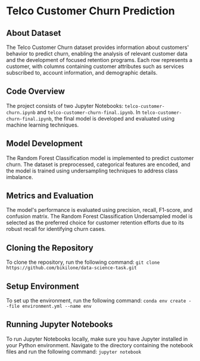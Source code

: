 # Telco Customer Churn Prediction

## About Dataset
The Telco Customer Churn dataset provides information about customers' behavior to predict churn, enabling the analysis of relevant customer data and the development of focused retention programs. Each row represents a customer, with columns containing customer attributes such as services subscribed to, account information, and demographic details.

## Code Overview
The project consists of two Jupyter Notebooks: `telco-customer-churn.ipynb` and `telco-customer-churn-final.ipynb`. In `telco-customer-churn-final.ipynb`, the final model is developed and evaluated using machine learning techniques.

## Model Development
The Random Forest Classification model is implemented to predict customer churn. The dataset is preprocessed, categorical features are encoded, and the model is trained using undersampling techniques to address class imbalance.

## Metrics and Evaluation
The model's performance is evaluated using precision, recall, F1-score, and confusion matrix. The Random Forest Classification Undersampled model is selected as the preferred choice for customer retention efforts due to its robust recall for identifying churn cases.

## Cloning the Repository
To clone the repository, run the following command:
```git clone https://github.com/bikilone/data-science-task.git```

## Setup Environment
To set up the environment, run the following command:
```conda env create --file environment.yml --name env```

## Running Jupyter Notebooks
To run Jupyter Notebooks locally, make sure you have Jupyter installed in your Python environment. Navigate to the directory containing the notebook files and run the following command:
```jupyter notebook```